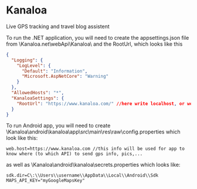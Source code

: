 # Kanaloa
Live GPS tracking and travel blog assistent

To run the .NET application, you will need to create the appsettings.json file from \Kanaloa\.net\webApi\Kanaloa\ and the RootUrl, which looks like this

```json
{
  "Logging": {
    "LogLevel": {
      "Default": "Information",
      "Microsoft.AspNetCore": "Warning"
    }
  },
  "AllowedHosts": "*",
  "KanaloaSettings": {
    "RootUrl": "https://www.kanaloa.com/" //here write localhost, or web site where kanalo will be published, this info is later used in config.json for live tracking
  }
}
```

To run Android app, you will need to create \Kanaloa\android\kanaloa\app\src\main\res\raw\config.properties which look like this:

```
web.host=https://www.kanaloa.com //this info will be used for app to know where (to which API) to send gps info, pics,...
```

as well as \Kanaloa\android\kanaloa\secrets.properties which looks like:

```
sdk.dir=C\:\\Users\\username\\AppData\\Local\\Android\\Sdk
MAPS_API_KEY="myGoogleMapsKey"
```
